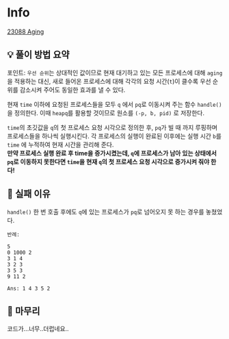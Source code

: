 # Info
[23088 Aging](https://www.acmicpc.net/problem/23088)

## 💡 풀이 방법 요약
포인트: `우선 순위`는 상대적인 값이므로 현재 대기하고 있는 모든 프로세스에 대해 `aging`을 적용하는 대신, 새로 들어온 프로세스에 대해 각각의 요청 시간(`t`)이 클수록 우선 순위를 감소시켜 주어도 동일한 효과를 낼 수 있다.

현재 `time` 이하에 요청된 프로세스들을 모두 `q` 에서 `pq`로 이동시켜 주는 함수 `handle()`을 정의한다. 이때 `heapq`를 활용할 것이므로 원소를 `(-p, b, pid)` 로 저장한다.

`time`의 초깃값을 `q`의 첫 프로세스 요청 시각으로 정의한 후, `pq`가 빌 때 까지 루핑하며 프로세스들을 하나씩 실행시킨다. 각 프로세스의 실행이 완료된 이후에는 실행 시간 `b`를 `time` 에 누적하여 현재 시간을 관리해 준다.  
**만약 프로세스 실행 완료 후 time을 증가시켰는데, `q`에 프로세스가 남아 있는 상태에서 `pq`로 이동하지 못한다면 `time`을 현재 `q`의 첫 프로세스 요청 시각으로 증가시켜 줘야 한다!**

## 👀 실패 이유
`handle()` 한 번 호출 후에도 `q`에 있는 프로세스가 `pq`로 넘어오지 못 하는 경우를 놓쳤었다.
```text
반례:

5
0 1000 2
3 1 4
3 2 3
3 5 3
9 11 2

Ans: 1 4 3 5 2
```

## 🙂 마무리
코드가...너무..더럽네요..
